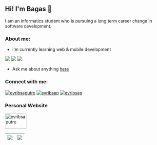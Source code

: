<h2 align="left">Hi! I'm Bagas 👋</h2> 

I am an informatics student who is pursuing a long term career change in software development.

<h3 align="left">About me:</h3>

- i'm currently learning web & mobile development
<p align="left">
<img src="https://img.shields.io/badge/react-%2320232a.svg?style=for-the-badge&logo=react&logoColor=%2361DAFB">
<img src="https://img.shields.io/badge/react_native-%2320232a.svg?style=for-the-badge&logo=react&logoColor=%2361DAFB" >
<img src="https://img.shields.io/badge/laravel-%23FF2D20.svg?style=for-the-badge&logo=laravel&logoColor=white" >
</p>

- Ask me about anything [here](https://github.com/evribsap/evribsap/issues)
  
<h3 align="left">Connect with me:</h3>
<p align="left">
<a href="https://www.linkedin.com/in/evribsaputro/" target="blank"><img align="center" src="https://img.shields.io/badge/linkedin-%230077B5.svg?style=for-the-badge&logo=linkedin&logoColor=white" alt="evribsaputro" /></a>
<a href="https://twitter.com/evribsap" target="blank"><img align="center" src="https://img.shields.io/badge/Twitter-%231DA1F2.svg?style=for-the-badge&logo=Twitter&logoColor=white" alt="evribsap" /></a>
<a href="https://instagram.com/evribsap" target="blank"><img align="center" src="https://img.shields.io/badge/Instagram-%23E4405F.svg?style=for-the-badge&logo=Instagram&logoColor=white" alt="evribsap"/></a>
</p>

<h3 align="left">Personal Website</h3>
<p align="left">
<a href="#" target="blank"><img align="center" src="https://cdn.jsdelivr.net/npm/simple-icons@3.0.1/icons/dev-dot-to.svg" alt="evribsaputro" height="50" width="70" /></a>
</p>

| <a><img align="center" src="https://github-readme-stats.vercel.app/api?username=evribsap&show_icons=true&include_all_commits=true&theme=buefy&hide_border=true&hide=contribs,prs" /></a> | <a href="https://github.com/anuraghazra/github-readme-stats"><img align="center" src="https://github-readme-stats.vercel.app/api/top-langs/?username=evribsap&layout=compact&theme=buefy&hide_border=true" /></a> |
| ------------- | ------------- |
